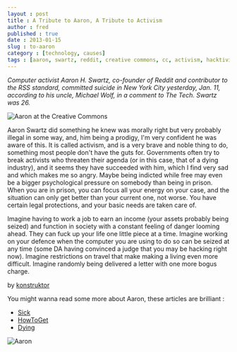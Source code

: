 ```yaml
---
layout : post
title : A Tribute to Aaron, A Tribute to Activism
author : fred
published : true
date : 2013-01-15
slug : to-aaron
category : [technology, causes]
tags : [aaron, swartz, reddit, creative commons, cc, activism, hacktivism]
---
```

_Computer activist Aaron H. Swartz, co-founder of Reddit and contributor to the RSS standard, committed suicide in New York City yesterday, Jan. 11, according to his uncle, Michael Wolf, in a comment to The Tech. Swartz was 26._

![Aaron at the Creative Commons](http://farm4.staticflickr.com/3258/3111021669_6c0a38faa0_b.jpg)

Aaron Swartz did something he knew was morally right but very probably illegal in some way, and, him being a prodigy, I'm very confident he was aware of this. It is called activism, and is a very brave and noble thing to do, something most people don't have the guts for. Governments often try to break activists who threaten their agenda (or in this case, that of a dying industry), and it seems they have succeeded with him, which I find very sad and which makes me so angry.
Maybe being indicted while free may even be a bigger psychological pressure on somebody than being in prison. When you are in prison, you can focus all your energy on your case, and the situation can only get better than your current one, not worse. You have certain legal protections, and your basic needs are taken care of.

Imagine having to work a job to earn an income (your assets probably being seized) and function in society with a constant feeling of danger looming ahead. They can fuck up your life one little piece at a time. Imagine working on your defence when the computer you are using to do so can be seized at any time (some DA having convinced a judge that you may be hacking right now). Imagine restrictions on travel that make making a living even more difficult. Imagine randomly being delivered a letter with one more bogus charge.

by [konstruktor](http://news.ycombinator.com/item?id=5047394)

You might wanna read some more about Aaron, these articles are brilliant :

- [Sick](http://www.aaronsw.com/weblog/verysick)
- [HowToGet](http://thequeue.org/cr?id=https%3A%2F%2Faaronsw.jottit.com%2Fhowtoget&amp;title=Aaron+Swartz%3A+howtoget)
- [Dying](http://www.aaronsw.com/weblog/dying)

![Aaron](http://cl.ly/M9KI/Image%202013.01.12%205:53:29%20PM.png)